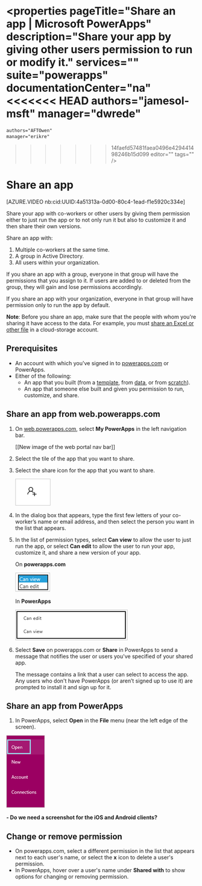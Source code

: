 <properties
    pageTitle="Share an app | Microsoft PowerApps"
    description="Share your app by giving other users permission to run or modify it."
    services=""
    suite="powerapps"
    documentationCenter="na"
<<<<<<< HEAD
    authors="jamesol-msft"
    manager="dwrede"
=======
    authors="AFTOwen"
    manager="erikre"
>>>>>>> 14faefd57481faea0496e429441498246b15d099
    editor=""
    tags=""
 />
<tags
    ms.service="powerapps"
    ms.devlang="na"
    ms.topic="article"
    ms.tgt_pltfrm="na"
    ms.workload="na"
    ms.date="04/07/2016"
    ms.author="jamesol"/>

# Share an app #
[AZURE.VIDEO nb:cid:UUID:4a51313a-0d00-80c4-1ead-f1e5920c334e]

Share your app with co-workers or other users by giving them permission either to just run the app or to not only run it but also to customize it and then share their own versions.

Share an app with:
1. Multiple co-workers at the same time.
1. A group in Active Directory.
1. All users within your organization.

If you share an app with a group, everyone in that group will have the permissions that you assign to it. If users are added to or deleted from the group, they will gain and lose permissions accordingly.

If you share an app with your organization, everyone in that group will have permission only to run the app by default.

**Note**: Before you share an app, make sure that the people with whom you're sharing it have access to the data. For example, you must [share an Excel or other file](share-app-data.md) in a cloud-storage account.

## Prerequisites ##
- An account with which you've signed in to [powerapps.com](http://go.microsoft.com/fwlink/?LinkId=708209) or PowerApps.
- Either of the following:
	- An app that you built (from a [template](get-started-test-drive.md), from [data](get-started-create-from-data.md), or from [scratch](get-started-create-from-blank.md)).
	- An app that someone else built and given you permission to run, customize, and share.

## Share an app from web.powerapps.com ##
1. On [web.powerapps.com](http://go.microsoft.com/fwlink/?LinkId=708209), select **My PowerApps** in the left navigation bar.

	[[New image of the web portal nav bar]]

1. Select the tile of the app that you want to share.

1. Select the share icon for the app that you want to share.

	![Share icon](./media/share-app/share-icon.png)

1. In the dialog box that appears, type the first few letters of your co-worker’s name or email address, and then select the person you want in the list that appears.

1. In the list of permission types, select **Can view** to allow the user to just run the app, or select **Can edit** to allow the user to run your app, customize it, and share a new version of your app.

	On **powerapps.com**

	![Choose permissions](./media/share-app/permission-list-portal.png)

	In **PowerApps**

	![Choose permissions](./media/share-app/permissions-pa.png)

1. Select **Save** on powerapps.com or **Share** in PowerApps to send a message that notifies the user or users you've specified of your shared app.

	The message contains a link that a user can select to access the app. Any users who don't have PowerApps (or aren’t signed up to use it) are prompted to install it and sign up for it.

## Share an app from PowerApps ##
1. In PowerApps, select **Open** in the **File** menu (near the left edge of the screen).

 ![List apps on powerapps.com the web](./media/share-app/open-apps.png)

 **- Do we need a screenshot for the iOS and Android clients?**

## Change or remove permission ##
- On powerapps.com, select a different permission in the list that appears next to each user's name, or select the **x** icon to delete a user's permission.
- In PowerApps, hover over a user's name under **Shared with** to show options for changing or removing permission.
